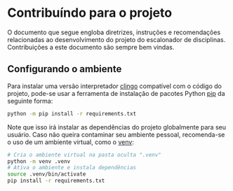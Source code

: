 # Contribuíndo para o projeto

O documento que segue engloba diretrizes, instruções e recomendações
relacionadas ao desenvolvimento do projeto do escalonador de disciplinas.
Contribuições a este documento são sempre bem vindas.

## Configurando o ambiente

Para instalar uma versão interpretador [clingo](https://potassco.org/clingo/)
compatível com o código do projeto, pode-se usar a ferramenta de instalação de
pacotes Python [pip](https://pypi.org/project/pip/) da seguinte forma:

```bash
python -m pip install -r requirements.txt
```

Note que isso irá instalar as dependências do projeto globalmente para seu
usuário. Caso não queira contaminar seu ambiente pessoal, recomenda-se o uso de
um ambiente virtual, como o [venv](https://docs.python.org/3/library/venv.html):

```bash
# Cria o ambiente virtual na pasta oculta ".venv"
python -m venv .venv
# Ativa o ambiente e instala dependências
source .venv/bin/activate
pip install -r requirements.txt
```
